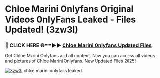 # Chloe Marini Onlyfans Original Videos 0nlyFans Leaked - Files Updated! (3zw3l)

<h3>🔴 CLICK HERE 🌐==►► <a href="https://tinyurl.com/2wckxsce" rel="nofollow">Chloe Marini Onlyfans Updated Files</a></h3>

Get Chloe Marini Onlyfans and all content. Now you can access all videos and pictures of Chloe Marini Onlyfans. New Updated Files 2025!

[![3zw3l](https://i.imgur.com/AFduVYN.gif)](https://tinyurl.com/2wckxsce)
chloe marini onlyfans leaked